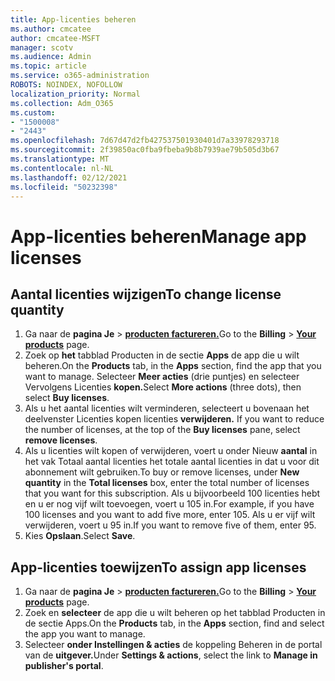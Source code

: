 ```yaml
---
title: App-licenties beheren
ms.author: cmcatee
author: cmcatee-MSFT
manager: scotv
ms.audience: Admin
ms.topic: article
ms.service: o365-administration
ROBOTS: NOINDEX, NOFOLLOW
localization_priority: Normal
ms.collection: Adm_O365
ms.custom:
- "1500008"
- "2443"
ms.openlocfilehash: 7d67d47d2fb427537501930401d7a33978293718
ms.sourcegitcommit: 2f39850ac0fba9fbeba9b8b7939ae79b505d3b67
ms.translationtype: MT
ms.contentlocale: nl-NL
ms.lasthandoff: 02/12/2021
ms.locfileid: "50232398"
---
```

# <a name="manage-app-licenses"></a><span data-ttu-id="61af1-102">App-licenties beheren</span><span class="sxs-lookup"><span data-stu-id="61af1-102">Manage app licenses</span></span>

## <a name="to-change-license-quantity"></a><span data-ttu-id="61af1-103">Aantal licenties wijzigen</span><span class="sxs-lookup"><span data-stu-id="61af1-103">To change license quantity</span></span>

1. <span data-ttu-id="61af1-104">Ga naar de **pagina Je**  >  **[producten factureren.](https://go.microsoft.com/fwlink/p/?linkid=842054)**</span><span class="sxs-lookup"><span data-stu-id="61af1-104">Go to the **Billing** > **[Your products](https://go.microsoft.com/fwlink/p/?linkid=842054)** page.</span></span>
2. <span data-ttu-id="61af1-105">Zoek op **het** tabblad Producten in de sectie **Apps** de app die u wilt beheren.</span><span class="sxs-lookup"><span data-stu-id="61af1-105">On the **Products** tab, in the **Apps** section, find the app that you want to manage.</span></span> <span data-ttu-id="61af1-106">Selecteer **Meer acties** (drie puntjes) en selecteer Vervolgens Licenties **kopen.**</span><span class="sxs-lookup"><span data-stu-id="61af1-106">Select **More actions** (three dots), then select **Buy licenses**.</span></span>
3. <span data-ttu-id="61af1-107">Als u het aantal licenties wilt verminderen, selecteert u bovenaan het deelvenster Licenties kopen licenties **verwijderen.** </span><span class="sxs-lookup"><span data-stu-id="61af1-107">If you want to reduce the number of licenses, at the top of the **Buy licenses** pane, select **remove licenses**.</span></span>
4. <span data-ttu-id="61af1-108">Als u licenties wilt kopen of  verwijderen, voert u onder Nieuw **aantal** in het vak Totaal aantal licenties het totale aantal licenties in dat u voor dit abonnement wilt gebruiken.</span><span class="sxs-lookup"><span data-stu-id="61af1-108">To buy or remove licenses, under **New quantity** in the **Total licenses** box, enter the total number of licenses that you want for this subscription.</span></span> <span data-ttu-id="61af1-109">Als u bijvoorbeeld 100 licenties hebt en u er nog vijf wilt toevoegen, voert u 105 in.</span><span class="sxs-lookup"><span data-stu-id="61af1-109">For example, if you have 100 licenses and you want to add five more, enter 105.</span></span> <span data-ttu-id="61af1-110">Als u er vijf wilt verwijderen, voert u 95 in.</span><span class="sxs-lookup"><span data-stu-id="61af1-110">If you want to remove five of them, enter 95.</span></span>
5. <span data-ttu-id="61af1-111">Kies **Opslaan**.</span><span class="sxs-lookup"><span data-stu-id="61af1-111">Select **Save**.</span></span>

## <a name="to-assign-app-licenses"></a><span data-ttu-id="61af1-112">App-licenties toewijzen</span><span class="sxs-lookup"><span data-stu-id="61af1-112">To assign app licenses</span></span>

1. <span data-ttu-id="61af1-113">Ga naar de **pagina Je**  >  **[producten factureren.](https://go.microsoft.com/fwlink/p/?linkid=842054)**</span><span class="sxs-lookup"><span data-stu-id="61af1-113">Go to the **Billing** > **[Your products](https://go.microsoft.com/fwlink/p/?linkid=842054)** page.</span></span>
2. <span data-ttu-id="61af1-114">Zoek en **selecteer** de  app die u wilt beheren op het tabblad Producten in de sectie Apps.</span><span class="sxs-lookup"><span data-stu-id="61af1-114">On the **Products** tab, in the **Apps** section, find and select the app you want to manage.</span></span>
3. <span data-ttu-id="61af1-115">Selecteer **onder Instellingen & acties** de koppeling Beheren in de portal van de **uitgever.**</span><span class="sxs-lookup"><span data-stu-id="61af1-115">Under **Settings & actions**, select the link to **Manage in publisher's portal**.</span></span>